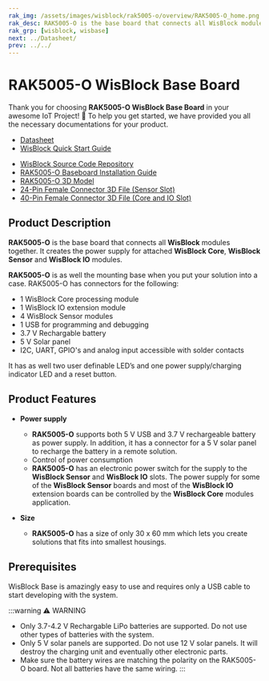 ```yaml
---
rak_img: /assets/images/wisblock/rak5005-o/overview/RAK5005-O_home.png
rak_desc: RAK5005-O is the base board that connects all WisBlock modules together. It creates the power supply for attached WisBlock Core, WisBlock Sensor and WisBlock IO modules.
rak_grp: [wisblock, wisbase]
next: ../Datasheet/
prev: ../../
---
```



# RAK5005-O WisBlock Base Board

Thank you for choosing **RAK5005-O WisBlock Base Board** in your awesome IoT Project! 🎉 To help you get started, we have provided you all the necessary documentations for your product.

* [Datasheet](../Datasheet/)
* <a href="../../Quickstart/" target="_blank">WisBlock Quick Start Guide</a>
<!---* [WisBlock Quick Start Guide](../../Quickstart/)-->
* [WisBlock Source Code Repository](https://github.com/RAKWireless/WisBlock/)
* [RAK5005-O Baseboard Installation Guide](../../../../Knowledge-Hub/Learn/RAK5005-O-Baseboard-Installation-Guide/)
* [RAK5005-O 3D Model](https://downloads.rakwireless.com/3D_File/WisBlock/3D_RAK5005-O.stp)
* [24-Pin Female Connector 3D File (Sensor Slot)](https://downloads.rakwireless.com/3D_File/Accessory/WisConnector/F24S1003K6M.stp)
* [40-Pin Female Connector 3D File (Core and IO Slot)](https://downloads.rakwireless.com/3D_File/Accessory/WisConnector/F40S1003K6M.stp)


## Product Description

<!---
The RAK5005-O baseboard has a one slot reserved for WisDuo module，four slots for WisSensor modules and one slot for WisIO module. Also, there are also **2.54 mm pitch connectors** for extension interface, such as **I2C**, **UART**, and **GPIO pins**.

For convenience, there is a USB connector for debugging, it is connected directly to MCU’s USB port (if supported). The customer can access the internal MCU by connecting to a computer’s USB port directly. This USB connector is also used as a battery charging port.

For each module, a method is designed to connect and fasten the module easily. These connectors are **high-speed board to board connector**, they provide signal integrity for each data bus. A set of screws are used for attaching the module under the environment with vibrations.

To avoid electromagnetic interference and heating interference, the sensor connectors on the WisBase are designed to be installed on both sides of the PCB. Moreso, a sensor module can be attached either on the top layer or the bottom layer of the WisBase board.

-->

**RAK5005-O** is the base board that connects all **WisBlock** modules together. It creates the power supply for attached **WisBlock Core**, **WisBlock Sensor** and **WisBlock IO** modules.

**RAK5005-O** is as well the mounting base when you put your solution into a case. RAK5005-O has connectors for the following:

* 1 WisBlock Core processing module
* 1 WisBlock IO extension module
* 4 WisBlock Sensor modules
* 1 USB for programming and debugging
* 3.7&nbsp;V Rechargable battery
* 5&nbsp;V Solar panel
* I2C, UART, GPIO's and analog input accessible with solder contacts

It has as well two user definable LED’s and one power supply/charging indicator LED and a reset button.

## Product Features

* **Power supply**     
    * **RAK5005-O** supports both 5&nbsp;V USB and 3.7&nbsp;V rechargeable battery as power supply. In addition, it has a connector for a 5&nbsp;V solar panel to recharge the battery in a remote solution.     
    * Control of power consumption    
    * **RAK5005-O** has an electronic power switch for the supply to the **WisBlock Sensor** and **WisBlock IO** slots. The power supply for some of the **WisBlock Sensor** boards and most of the **WisBlock IO** extension boards can be controlled by the **WisBlock Core** modules application.    

* **Size**    
    * **RAK5005-O** has a size of only 30 x 60&nbsp;mm which lets you create solutions that fits into smallest housings.


## Prerequisites 

WisBlock Base is amazingly easy to use and requires only a USB cable to start developing with the system.

:::warning ⚠️ WARNING    
- Only 3.7-4.2&nbsp;V Rechargable LiPo batteries are supported. Do not use other types of batteries with the system.    
- Only 5&nbsp;V solar panels are supported. Do not use 12&nbsp;V solar panels. It will destroy the charging unit and eventually other electronic parts.    
- Make sure the battery wires are matching the polarity on the RAK5005-O board. Not all batteries have the same wiring.
:::